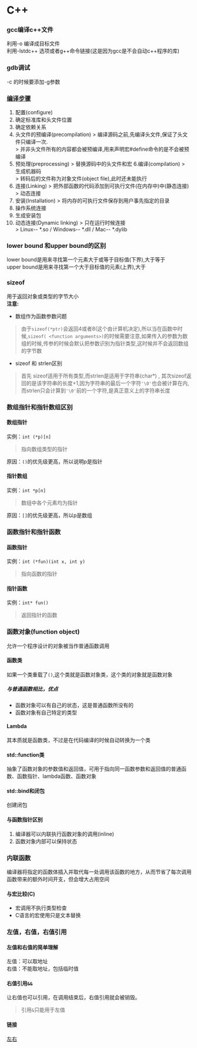 # C++
### gcc编译c++文件
利用-o 编译成目标文件  
利用-lstdc++ 选项或者g++命令链接(这是因为gcc是不会自动c++程序的库)

### gdb调试
-c 的时候要添加-g参数
### [编译步骤](http://www.ruanyifeng.com/blog/2014/11/compiler.html)
  1. 配置(configure)
  2. 确定标准库和头文件位置
  3. 确定依赖关系
  4. 头文件的预编译(precompilation)
    > 编译源码之前,先编译头文件,保证了头文件只编译一次.  
    > 并非头文件所有的内容都会被预编译,用来声明宏#define命令的是不会被预编译
  5. 预处理(preprocessing)
    > 替换源码中的头文件和宏
  6.编译(compilation)
    > 生成机器码  
    > 转码后的文件称为对象文件(object file),此时还未能执行
  7. 连接(Linking)
    > 把外部函数的代码添加到可执行文件(在内存中)中(静态连接)  
    > 动态连接
  8. 安装(Installation)
    > 将内存的可执行文件保存到用户事先指定的目录
  9. 操作系统连接
  10. 生成安装包
  11. 动态连接(Dynamic linking)
    > 只在运行时候连接  
    > Linux-- *.so /  Windows-- *.dll / Mac-- *.dylib
  
### lower bound 和upper bound的区别
lower bound是用来寻找第一个元素大于或等于目标值(下界),大于等于  
upper bound是用来寻找第一个大于目标值的元素(上界),大于

### sizeof
用于返回对象或类型的字节大小  
**注意:**  
* 数组作为函数参数问题
> 由于`sizeof(*ptr)`会返回4或者8(这个由计算机决定),所以当在函数中时候,`sizeof( <function arguments>)`的时候需要注意,如果传入的参数为数组的时候,传参的时候会默认把参数识别为指针类型,这时候并不会返回数组的字节数
* sizeof 和 strlen区别
> 首先 sizeof适用于所有类型,而strlen是适用于字符串(char*) , 其次sizeof返回的是该字符串的长度+1,因为字符串的最后一个字符`'\0'`也会被计算在内,而strlen只会计算到`'\0'`前的一个字符,是真正意义上的字符串长度

### 数组指针和指针数组区别
#### 数组指针
实例：`int (*p)[n]`
> 指向数组类型的指针

原因：`()`的优先级更高，所以说明p是指针
#### 指针数组
实例：`int *p[n]`
> 数组中各个元素均为指针

原因：`[]`的优先级更高，所以p是数组

### 函数指针和指针函数
#### 函数指针
实例：`int (*fun)(int x, int y)`
> 指向函数的指针

#### 指针函数
实例：`int* fun()`
> 返回指针的函数

### 函数对象(function object)
允许一个程序设计的对象被当作普通函数调用
#### 函数类
如果一个类重载了`()`,这个类就是函数对象类，这个类的对象就是函数对象
##### 与普通函数相比，优点
* 函数对象可以有自己的状态，这是普通函数所没有的
* 函数对象有自己特定的类型
#### Lambda
其本质就是函数类，不过是在代码编译的时候自动转换为一个类
#### std::function类
抽象了函数对象的参数值和返回值，可用于指向同一函数参数和返回值的普通函数、函数指针、lambda函数、函数对象
#### std::bind和闭包
创建闭包

#### 与函数指针区别
1. 编译器可以内联执行函数对象的调用(inline)
2. 函数对象内部可以保持状态

### 内联函数
编译器将指定的函数体插入并取代每一处调用该函数的地方，从而节省了每次调用函数带来的额外时间开支，但会增大占用空间
#### 与宏比较\(C\)
* 宏调用不执行类型检查
* C语言的宏使用只是文本替换

### 左值，右值，右值引用

#### 左值和右值的简单理解
左值：可以取地址  
右值：不能取地址，包括临时值

#### 右值引用`&&`
让右值也可以引用，在调用结束后，右值引用就会被销毁。
> 引用`&`只能用于左值

#### 链接
[左右](https://nettee.github.io/posts/2018/Understanding-lvalues-and-rvalues-in-C-and-C/)

